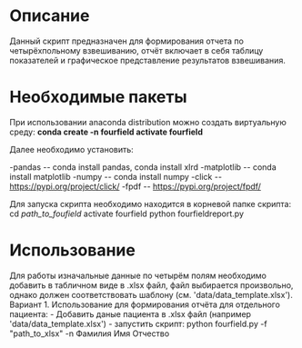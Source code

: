 # Описание
Данный скрипт предназначен для формирования отчета по четырёхпольному взвешиванию, отчёт включает в себя
таблицу показателей и графическое представление результатов взвешивания.
# Необходимые пакеты
При использовании anaconda distribution можно создать виртуальную среду:
**conda create -n fourfield
  activate fourfield**

Далее необходимо установить:

-pandas  --  conda install pandas, conda install xlrd
-matplotlib -- conda install matplotlib
-numpy  --  conda install numpy
-click  --  https://pypi.org/project/click/
-fpdf  --  https://pypi.org/project/fpdf/

Для запуска скрипта необходимо находится в корневой папке скрипта:
cd *path_to_foufield*
activate fourfield
python fourfieldreport.py

# Использование
Для работы изначальные данные по четырём полям необходимо добавить в табличном виде в .xlsx файл,
файл выбирается произвольно, однако должен соответствовать шаблону (см. 'data/data_template.xlsx').
Вариант 1.
Использование для формирования отчёта для отдельного пациента:
    - Добавить даные пациента в .xlsx файл (например 'data/data_template.xlsx')
    - запустить скрипт: python fourfield.py -f "path_to_xlsx" -n Фамилия Имя Отчество
    
